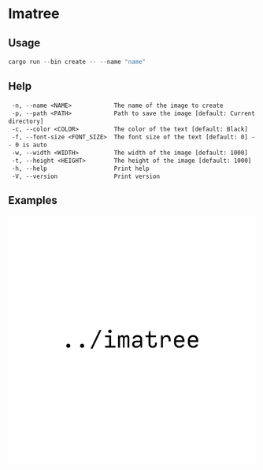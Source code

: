 # Imatree

## Usage

```rust
cargo run --bin create -- --name "name"
```

## Help

	 -n, --name <NAME>            The name of the image to create
	 -p, --path <PATH>            Path to save the image [default: Current directory]
	 -c, --color <COLOR>          The color of the text [default: Black]
	 -f, --font-size <FONT_SIZE>  The font size of the text [default: 0] -- 0 is auto
	 -w, --width <WIDTH>          The width of the image [default: 1000]
	 -t, --height <HEIGHT>        The height of the image [default: 1000]
	 -h, --help                   Print help
	 -V, --version                Print version

## Examples

![Imatree](./sample/imatree.png)
